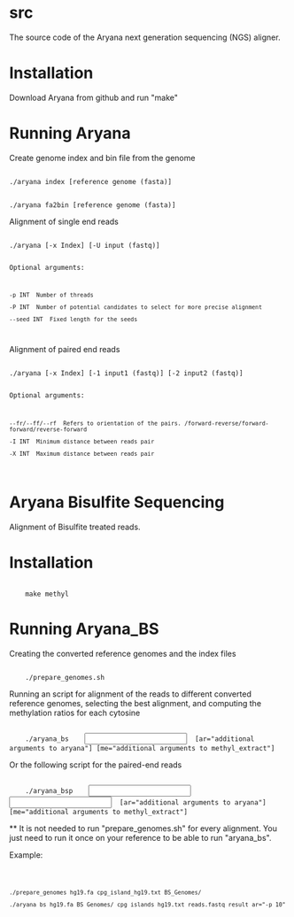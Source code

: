 src
===

The source code of the Aryana next generation sequencing (NGS) aligner.

Installation
============

Download Aryana from github and run "make"

Running Aryana
==============

Create genome index and bin file from the genome

<code>
./aryana index [reference genome (fasta)]

./aryana fa2bin [reference genome (fasta)]
</code>

Alignment of single end reads

<code>
./aryana [-x Index] [-U input (fastq)]

Optional arguments:

	-p INT	Number of threads

	-P INT	Number of potential candidates to select for more precise alignment

	--seed INT	Fixed length for the seeds
</code>

Alignment of paired end reads

<code>
./aryana [-x Index] [-1 input1 (fastq)] [-2 input2 (fastq)] 

Optional arguments:

	--fr/--ff/--rf	Refers to orientation of the pairs. /forward-reverse/forward-forward/reverse-forward

	-I INT	Minimum distance between reads pair

	-X INT	Maximum distance between reads pair
</code>

Aryana Bisulfite Sequencing
===========================

Alignment of Bisulfite treated reads.

Installation
============
<code>
	make methyl
</code>

Running Aryana_BS
=================

Creating the converted reference genomes and the index files

<code>
	./prepare_genomes.sh <reference genome> <position of CpG islands file> <output folder>
</code>

Running an script for alignment of the reads to different converted reference genomes, selecting the best alignment, and computing the methylation ratios for each cytosine

<code>
	./aryana_bs <reference genome> <reference index folder> <CpG islands file> <input fastq file> <output file, without extensions> [ar="additional arguments to aryana"] [me="additional arguments to methyl_extract"]
</code>

Or the following script for the paired-end reads

<code>
    ./aryana_bsp <reference genome> <reference index folder> <CpG islands file> <input fastq file 1>  <input fastq file 2> <output file, without extensions> [ar="additional arguments to aryana"] [me="additional arguments to methyl_extract"]
</code>

** It is not needed to run "prepare_genomes.sh" for every alignment. You just need to run it once on your reference to be able to run "aryana_bs".

Example:

<code>

	./prepare_genomes hg19.fa cpg_island_hg19.txt BS_Genomes/

	./aryana_bs hg19.fa BS_Genomes/ cpg_islands_hg19.txt reads.fastq result ar="-p 10"

</code>

